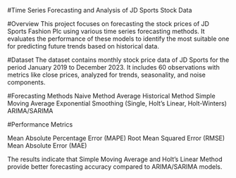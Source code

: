 #Time Series Forecasting and Analysis of JD Sports Stock Data

#Overview
This project focuses on forecasting the stock prices of JD Sports Fashion Plc using various time series forecasting methods. It evaluates the performance of these models to identify the most suitable one for predicting future trends based on historical data.

#Dataset
The dataset contains monthly stock price data of JD Sports for the period January 2019 to December 2023. It includes 60 observations with metrics like close prices, analyzed for trends, seasonality, and noise components.

#Forecasting Methods
Naive Method
Average Historical Method
Simple Moving Average
Exponential Smoothing (Single, Holt’s Linear, Holt-Winters)
ARIMA/SARIMA

#Performance Metrics

Mean Absolute Percentage Error (MAPE)
Root Mean Squared Error (RMSE)
Mean Absolute Error (MAE)

The results indicate that Simple Moving Average and Holt’s Linear Method provide better forecasting accuracy compared to ARIMA/SARIMA models.


